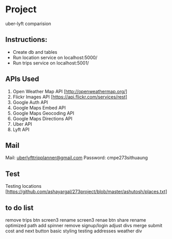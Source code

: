 # Project
uber-lyft comparision

## Instructions:

* Create db and tables
* Run location service on localhost:5000/
* Run trips service on localhost:5001/

## APIs Used

1. Open Weather Map API [http://openweathermap.org/]
2. Flickr Images API [https://api.flickr.com/services/rest]
3. Google Auth API
4. Google Maps Embed API
5. Google Maps Geocoding API
6. Google Maps Directions API
7. Uber API
8. Lyft API

## Mail

Mail: uberlyfttripplanner@gmail.com
Password: cmpe273sithuaung

## Test

Testing locations [https://github.com/ashayargal/273project/blob/master/ashutosh/places.txt]

## to do list
 remove trips btn screen3<done>
 rename screen3<done>
 renae btn share<done>
 rename optimized path<done>
 add spinner
 remove signup/login
 adjust divs
 merge submit cost and next button
 basic styling
 testing addresses
 weather div
